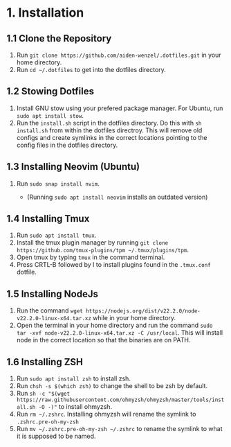 # 1. Installation

## 1.1 Clone the Repository
1. Run `git clone https://github.com/aiden-wenzel/.dotfiles.git` in your home directory.
2. Run `cd ~/.dotfiles` to get into the dotfiles directory. 

## 1.2 Stowing Dotfiles
1. Install GNU stow using your prefered package manager. For Ubuntu, run `sudo apt install stow`.
2. Run the `install.sh` script in the dotfiles directory. Do this with `sh install.sh` from within the dotfiles directroy. This will remove old configs and create symlinks in the correct locations pointing to the config files in the dotfiles directory.

## 1.3 Installing Neovim (Ubuntu)
1. Run `sudo snap install nvim`. 

    * (Running `sudo apt install neovim` installs an outdated version)

## 1.4 Installing Tmux
1. Run `sudo apt install tmux`.
2. Install the tmux plugin manager by running `git clone https://github.com/tmux-plugins/tpm ~/.tmux/plugins/tpm`.
3. Open tmux by typing `tmux` in the command terminal.
4. Press CRTL-B followed by I to install plugins found in the `.tmux.conf` dotfile.

## 1.5 Installing NodeJs
1. Run the command `wget https://nodejs.org/dist/v22.2.0/node-v22.2.0-linux-x64.tar.xz` while in your home directory.
2. Open the terminal in your home directory and run the command `sudo tar -xvf node-v22.2.0-linux-x64.tar.xz -C /usr/local`. This will install node in the correct location so that the binaries are on PATH.

## 1.6 Installing ZSH
1. Run `sudo apt install zsh` to install zsh. 
2. Run `chsh -s $(which zsh)` to change the shell to be zsh by default.
3. Run `sh -c "$(wget https://raw.githubusercontent.com/ohmyzsh/ohmyzsh/master/tools/install.sh -O -)"` to install ohmyzsh.
4. Run `rm ~/.zshrc`. Installing ohmyzsh will rename the symlink to `.zshrc.pre-oh-my-zsh` 
5. Run `mv ~/.zshrc.pre-oh-my-zsh ~/.zshrc` to rename the symlink to what it is supposed to be named.
